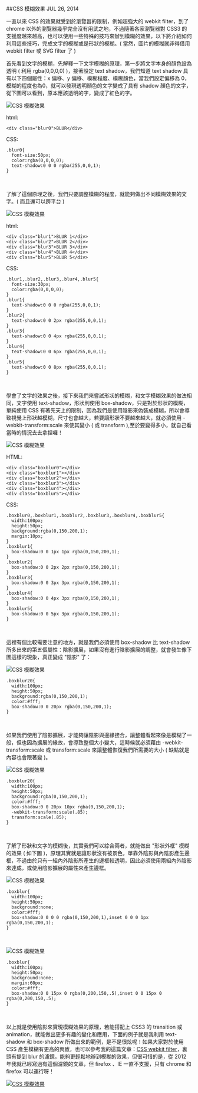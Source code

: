 <!-- @@master  = ../../_layout.html-->

<!-- @@block  =  jsBottom-->

<include src="../../_articles-js.html"></include>

<!-- @@close-->

<!-- @@block  =  css-->

<include src="../../_articles-css.html"></include>

<!-- @@close-->

<!-- @@block  =  articles-social-->

<include src="../../_articles-social.html"></include>

<!-- @@close-->

<!-- @@block  =  articles-footer-->

<include src="../../_articles.html"></include>

<!-- @@close-->

<!-- @@block  =  meta-->

<meta property="article:published_time" content="2014-07-26T17:25:00+01:00">

<meta name="keywords" content="css,css3,css blur,blur,css 模糊,模糊">

<meta name="description" content="隨著各家瀏覽器對 CSS3 的支援度越來越高，也可以使用一些特殊的技巧來辦到模糊的效果，以下將介紹如何利用這些技巧，完成文字的模糊或是形狀的模糊。">

<meta itemprop="name" content="CSS 模糊效果 - OXXO.STUDIO">

<meta itemprop="image" content="http://www.oxxostudio.tw/img/articles/201407/20140726_1_01.jpg">

<meta itemprop="description" content="隨著各家瀏覽器對 CSS3 的支援度越來越高，也可以使用一些特殊的技巧來辦到模糊的效果，以下將介紹如何利用這些技巧，完成文字的模糊或是形狀的模糊。">

<meta property="og:title" content="CSS 模糊效果 - OXXO.STUDIO">

<meta property="og:url" content="http://www.oxxostudio.tw/articles/201407/css-blur.html">

<meta property="og:image" content="http://www.oxxostudio.tw/img/articles/201407/20140726_1_01.jpg">

<meta property="og:description" content="隨著各家瀏覽器對 CSS3 的支援度越來越高，也可以使用一些特殊的技巧來辦到模糊的效果，以下將介紹如何利用這些技巧，完成文字的模糊或是形狀的模糊。">

<title>CSS 模糊效果 - feGaussianBlur - OXXO.STUDIO</title> 

<!-- @@close-->

<!-- @@block  =  articles-content--> 

##CSS 模糊效果 <span class="article-date" tag="css"><i></i>JUL 26, 2014</span>

一直以來 CSS 的效果就受到於瀏覽器的限制，例如超強大的 webkit filter，到了 chrome 以外的瀏覽器幾乎完全沒有用武之地，不過隨著各家瀏覽器對 CSS3 的支援度越來越高，也可以使用一些特殊的技巧來辦到模糊的效果，以下將介紹如何利用這些技巧，完成文字的模糊或是形狀的模糊。( 當然，圖片的模糊就非得借用 webkit filter 或 SVG filter 了 )

首先看到文字的模糊，先解釋一下文字模糊的原理，第一步將文字本身的顏色設為透明 ( 利用 rgba(0,0,0,0) )，接著設定 text shadow，我們知道 text shadow 具有以下四個屬性：x 偏移、y 偏移、模糊程度、模糊顏色，當我們設定偏移為 0，模糊的程度也為0，就可以發現透明顏色的文字變成了具有 shadow 顏色的文字，從下圖可以看到，原本應該透明的字，變成了紅色的字。  

![CSS 模糊效果 ](/img/articles/201407/20140726_1_02.png)

html:  

	<div class="blur0">BLUR</div>

CSS:

	.blur0{
	  font-size:50px;
	  color:rgba(0,0,0,0);
	  text-shadow:0 0 0 rgba(255,0,0,1);
	}

<br/>

了解了這個原理之後，我們只要調整模糊的程度，就能夠做出不同模糊效果的文字。( 而且還可以跨平台 )  

![CSS 模糊效果 ](/img/articles/201407/20140726_1_03.png)

html:

	<div class="blur1">BLUR 1</div>
	<div class="blur2">BLUR 2</div>
	<div class="blur3">BLUR 3</div>
	<div class="blur4">BLUR 4</div>
	<div class="blur5">BLUR 5</div>

CSS:

	.blur1,.blur2,.blur3,.blur4,.blur5{
	  font-size:30px;
	  color:rgba(0,0,0,0);
	}
	.blur1{
	  text-shadow:0 0 0 rgba(255,0,0,1);
	}
	.blur2{
	  text-shadow:0 0 2px rgba(255,0,0,1);
	}
	.blur3{
	  text-shadow:0 0 4px rgba(255,0,0,1);
	}
	.blur4{
	  text-shadow:0 0 6px rgba(255,0,0,1);
	}
	.blur5{
	  text-shadow:0 0 8px rgba(255,0,0,1);
	}

<br/>

學會了文字的效果之後，接下來我們來嘗試形狀的模糊，和文字模糊效果的做法相同，文字使用 text-shadow，形狀則使用 box-shadow，只是對於形狀的模糊，單純使用 CSS 有著先天上的限制，因為我們是使用陰影來偽裝成模糊，所以會導致視覺上形狀越模糊，尺寸也會越大，若要讓形狀不要越來越大，就必須使用 -webkit-transform:scale 來使其變小 ( 或 transform ),至於要變得多小，就自己看當時的情況去去拿捏囉！  

![CSS 模糊效果 ](/img/articles/201407/20140726_1_04.png)

HTML:

	<div class="boxblur0"></div>
	<div class="boxblur1"></div>
	<div class="boxblur2"></div>
	<div class="boxblur3"></div>
	<div class="boxblur4"></div>
	<div class="boxblur5"></div>

CSS:

	.boxblur0,.boxblur1,.boxblur2,.boxblur3,.boxblur4,.boxblur5{
	  width:100px;
	  height:50px;
	  background:rgba(0,150,200,1);
	  margin:10px;
	}
	.boxblur1{
	  box-shadow:0 0 1px 1px rgba(0,150,200,1);
	}
	.boxblur2{
	  box-shadow:0 0 2px 2px rgba(0,150,200,1);
	}
	.boxblur3{
	  box-shadow:0 0 3px 3px rgba(0,150,200,1);
	}
	.boxblur4{
	  box-shadow:0 0 4px 3px rgba(0,150,200,1);
	}
	.boxblur5{
	  box-shadow:0 0 5px 3px rgba(0,150,200,1);
	}

<br/>

這裡有個比較需要注意的地方，就是我們必須使用 box-shadow 比 text-shadow 所多出來的第五個屬性：陰影擴展，如果沒有進行陰影擴展的調整，就會發生像下圖這樣的現象，真正變成 "陰影" 了：  

![CSS 模糊效果 ](/img/articles/201407/20140726_1_05.png)

	.boxblur20{
	  width:100px;
	  height:50px;
	  background:rgba(0,150,200,1);
	  color:#fff;
	  box-shadow:0 0 20px rgba(0,150,200,1);
	}

<br/>

如果我們使用了陰影擴展，才能夠讓陰影與邊緣接合，讓整體看起來像是模糊了一般，但也因為擴展的緣故，會導致整個大小變大，這時候就必須藉由 -webkit-transform:scale 或 transform:scale 來讓整體恢復我們所需要的大小 ( 缺點就是內容也會跟著變 )。  

![CSS 模糊效果 ](/img/articles/201407/20140726_1_06.png)

	.boxblur20{
	  width:100px;
	  height:50px;
	  background:rgba(0,150,200,1);
	  color:#fff;
	  box-shadow:0 0 20px 10px rgba(0,150,200,1);
	  -webkit-transform:scale(.85);
	  transform:scale(.85);
	}

<br/>

了解了形狀和文字的模糊後，其實我們可以綜合兩者，就能做出 "形狀外框" 模糊的效果 ( 如下圖 )，原理其實就是讓形狀沒有被景色，單靠外陰影與內陰影產生邊框，不過由於只有一組內外陰影所產生的邊框較透明，因此必須使用兩組內外陰影來達成，或使用陰影擴展的屬性來產生邊框。  

![CSS 模糊效果 ](/img/articles/201407/20140726_1_07.png)

	.boxblur{
	  width:100px;
	  height:50px;
	  background:none;
	  color:#fff;
	  box-shadow:0 0 0 0 rgba(0,150,200,1),inset 0 0 0 1px rgba(0,150,200,1);
	}

<br/>

![CSS 模糊效果 ](/img/articles/201407/20140726_1_08.png)

	.boxblur{
	  width:100px;
	  height:50px;
	  background:none;
	  margin:60px;
	  color:#fff;
	  box-shadow:0 0 15px 0 rgba(0,200,150,.5),inset 0 0 15px 0 rgba(0,200,150,.5);
	}

<br/>

以上就是使用陰影來實現模糊效果的原理，若能搭配上 CSS3 的 transition 或 animation，就能做出更多有趣的變化和應用，下面的例子就是我利用 text-shadow 和 box-shadow 所做出來的範例，是不是很炫呢！如果大家對於使用 CSS 產生模糊有更高的興致，也可以參考我的這篇文章：[CSS webkit filter](http://www.oxxostudio.tw/articles/201407/css-webkit-filter.html)，裏頭有提到 blur 的濾鏡，能夠更輕鬆地辦到模糊的效果，但很可惜的是，從 2012 年我就已經寫過有這個濾鏡的文章，但 firefox 、IE 一直不支援，只有 chrome 和 firefox 可以運行呀！  

[![CSS 模糊效果 ](/img/articles/201407/20140726_1_08.gif)](http://jqmdesigner.appspot.com/designer.html#&ref=5681894561677312)

<!-- @@close-->


